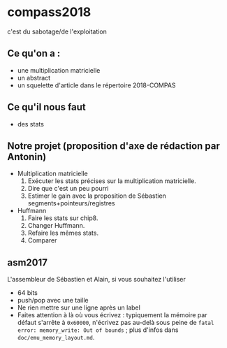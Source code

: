 # compass2018
c'est du sabotage/de l'exploitation

## Ce qu'on a :

* une multiplication matricielle
* un abstract
* un squelette d'article dans le répertoire 2018-COMPAS

## Ce qu'il nous faut

* des stats

## Notre projet (proposition d'axe de rédaction par Antonin)

 * Multiplication matricielle 
   1. Exécuter les stats précises sur la multiplication matricielle.
   2. Dire que c'est un peu pourri
   3. Estimer le gain avec la proposition de Sébastien segments+pointeurs/registres
 * Huffmann 
   1. Faire les stats sur chip8. 
   2. Changer Huffmann. 
   3. Refaire les mêmes stats. 
   4. Comparer

## asm2017

L'assembleur de Sébastien et Alain, si vous souhaitez l'utiliser

* 64 bits
* push/pop avec une taille
* Ne rien mettre sur une ligne après un label
* Faites attention à là où vous écrivez : typiquement la mémoire par défaut s'arrête à `0x60000`, n'écrivez pas au-delà sous peine de `fatal error: memory_write: Out of bounds` ; plus d'infos dans `doc/emu_memory_layout.md`. 
